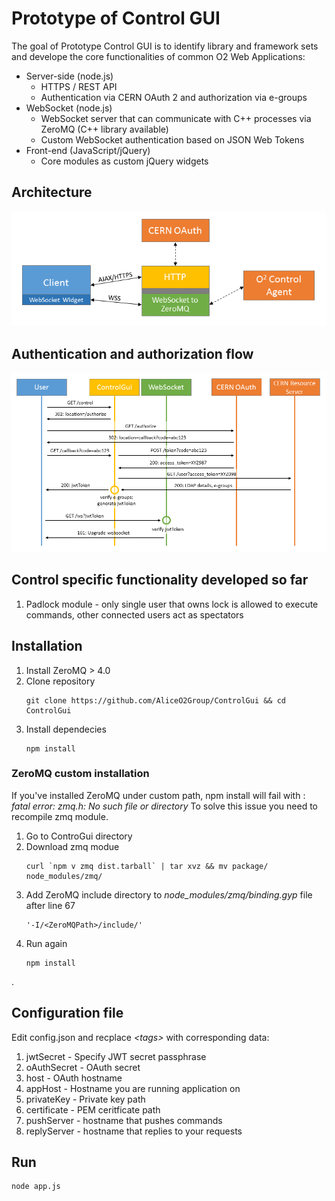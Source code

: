 # Prototype of Control GUI
The goal of Prototype Control GUI is to identify library and framework sets and develope the core functionalities of common O2 Web Applications:
- Server-side (node.js)
  - HTTPS / REST API
  - Authentication via CERN OAuth 2 and authorization via e-groups
- WebSocket (node.js)
  - WebSocket server that can communicate with C++ processes via ZeroMQ (C++ library available)
  - Custom WebSocket authentication based on JSON Web Tokens
- Front-end (JavaScript/jQuery)
  - Core modules as custom jQuery widgets

## Architecture
![Control GUI Architecture](./docs/images/architecture.png "Prototype of Control GUI - Architecture")

## Authentication and authorization flow
![Control GUI Authentication](./docs/images/auth.png "Authentication and authorization flow")

## Control specific functionality developed so far
1. Padlock module - only single user that owns lock is allowed to execute commands, other connected users act as spectators

## Installation
1. Install ZeroMQ > 4.0
2. Clone repository
     ```
     git clone https://github.com/AliceO2Group/ControlGui && cd ControlGui
     ```
3. Install dependecies
     ```
     npm install
     ```

### ZeroMQ custom installation
If you've installed ZeroMQ under custom path, npm install will fail with : *fatal error: zmq.h: No such file or directory*
To solve this issue you need to recompile zmq module.

1. Go to ControGui directory
2. Download zmq modue
     ```
     curl `npm v zmq dist.tarball` | tar xvz && mv package/ node_modules/zmq/
     ```
3. Add ZeroMQ include directory to *node_modules/zmq/binding.gyp* file after line 67
     ```
     '-I/<ZeroMQPath>/include/'
     ```
4. Run again 
     ```
     npm install
     ```
.

## Configuration file
Edit config.json and recplace *&lt;tags&gt;* with corresponding data:

1. jwtSecret   -  Specify JWT secret passphrase
2. oAuthSecret -  OAuth secret
3. host        -  OAuth hostname
4. appHost     -  Hostname you are running application on
5. privateKey  -  Private key path
6. certificate -  PEM ceritficate path
7. pushServer  -  hostname that pushes commands
8. replyServer -  hostname that replies to your requests

## Run
```
node app.js
```
